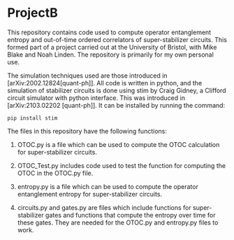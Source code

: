 # ProjectB

This repository contains code used to compute operator entanglement entropy and out-of-time ordered correlators of super-stabilizer circuits. This formed part of a project carried out at the University of Bristol, with Mike Blake and Noah Linden. The repository is primarily for my own personal use.

The simulation techniques used are those introduced in [arXiv:2002.12824[quant-ph]]. All code is written in python, and the simulation of stabilizer circuits is done using stim by Craig Gidney, a Clifford circuit simulator with python interface. This was introduced in [arXiv:2103.02202 [quant-ph]]. It can be installed by running the command:


`pip install stim`


The files in this repository have the following functions:

1. OTOC.py is a file which can be used to compute the OTOC calculation for super-stabilizer circuits.

2. OTOC_Test.py includes code used to test the function for computing the OTOC in the OTOC.py file.

3. entropy.py is a file which can be used to compute the operator entanglement entropy for super-stabilizer circuits.

4. circuits.py and gates.py are files which include functions for super-stabilizer gates and functions that compute the entropy over time for these gates. They are needed for the OTOC.py and entropy.py files to work.
